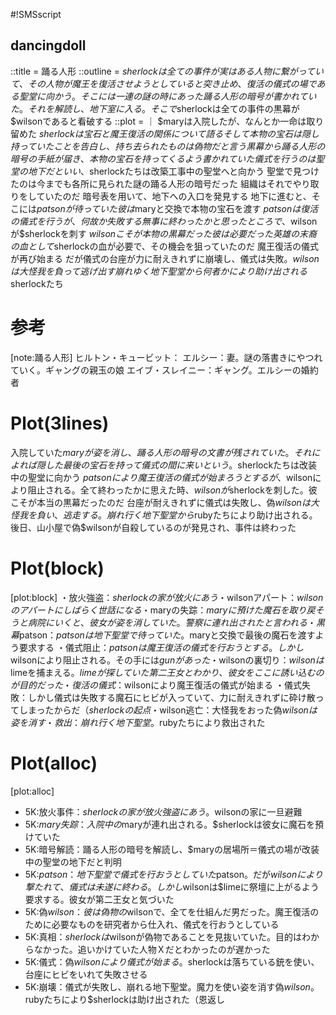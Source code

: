 #!SMSscript

## dancingdoll

::title = 踊る人形
::outline = $sherlockは全ての事件が実はある人物に繋がっていて、その人物が魔王を復活させようとしていると突き止め、復活の儀式の場である聖堂に向かう。そこには一連の謎の時にあった踊る人形の暗号が書かれていた。それを解読し、地下室に入る。そこで$sherlockは全ての事件の黒幕が$wilsonであると看破する
::plot = ｜
$maryは入院したが、なんとか一命は取り留めた
$sherlockは宝石と魔王復活の関係について語る
そして本物の宝石は隠し持っていたことを告白し、持ち去られたものは偽物だと言う
黒幕から踊る人形の暗号の手紙が届き、本物の宝石を持ってくるよう書かれていた
儀式を行うのは聖堂の地下だといい、$sherlockたちは改築工事中の聖堂へと向かう
聖堂で見つけたのは今までも各所に見られた謎の踊る人形の暗号だった
組織はそれでやり取りをしていたのだ
暗号表を用いて、地下への入口を発見する
地下に進むと、そこには$patsonが待っていた
彼は$maryと交換で本物の宝石を渡す
$patsonは復活の儀式を行うが、何故か失敗する
無事に終わったかと思ったところで、$wilsonが$sherlockを刺す
$wilsonこそが本物の黒幕だった
彼は必要だった英雄の末裔の血として$sherlockの血が必要で、その機会を狙っていたのだ
魔王復活の儀式が再び始まる
だが儀式の台座が力に耐えきれずに崩壊し、儀式は失敗。$wilsonは大怪我を負って逃げ出す
崩れゆく地下聖堂から何者かにより助け出される$sherlockたち

# 参考

[note:踊る人形]
ヒルトン・キュービット：
エルシー：妻。謎の落書きにやつれていく。ギャングの親玉の娘
エイブ・スレイニー：ギャング。エルシーの婚約者

# Plot(3lines)
入院していた$maryが姿を消し、踊る人形の暗号の文書が残されていた。それによれば隠した最後の宝石を持って儀式の間に来いという。$sherlockたちは改装中の聖堂に向かう
$patsonにより魔王復活の儀式が始まろうとするが、$wilsonにより阻止される。全て終わったかに思えた時、$wilsonが$sherlockを刺した。彼こそが本当の黒幕だったのだ
台座が耐えきれずに儀式は失敗し、偽$wilsonは大怪我を負い、逃走する。崩れ行く地下聖堂から$rubyたちにより助け出される。後日、山小屋で偽$wilsonが自殺しているのが発見され、事件は終わった

# Plot(block)

[plot:block]
・放火強盗：$sherlockの家が放火にあう
・$wilsonアパート：$wilsonのアパートにしばらく世話になる
・$maryの失踪：$maryに預けた魔石を取り戻そうと病院にいくと、彼女が姿を消していた。警察に連れ出されたと言われる
・黒幕$patson：$patsonは地下聖堂で待っていた。$maryと交換で最後の魔石を渡すよう要求する
・儀式阻止：$patsonは魔王復活の儀式を行おうとする。しかし$wilsonにより阻止される。その手には$gunがあった
・$wilsonの裏切り：$wilsonは$limeを捕まえる。$limeが探していた第二王女とわかり、彼女をここに誘い込むのが目的だった
・復活の儀式：$wilsonにより魔王復活の儀式が始まる
・儀式失敗：しかし儀式は失敗する魔石にヒビが入っていて、力に耐えきれずに砕け散ってしまったからだ（$sherlockの起点
・$wilson逃亡：大怪我をおった偽$wilsonは姿を消す
・救出：崩れ行く地下聖堂。$rubyたちにより救出された

# Plot(alloc)

[plot:alloc]
- 5K:放火事件：$sherlockの家が放火強盗にあう。$wilsonの家に一旦避難
- 5K:$mary失踪：入院中の$maryが連れ出される。$sherlockは彼女に魔石を預けていた
- 5K:暗号解読：踊る人形の暗号を解読し、$maryの居場所＝儀式の場が改装中の聖堂の地下だと判明
- 5K:$patson：地下聖堂で儀式を行おうとしていた$patson。だが$wilsonにより撃たれて、儀式は未遂に終わる。しかし$wilsonは$limeに祭壇に上がるよう要求する。彼女が第二王女と気づいた
- 5K:偽$wilson：彼は偽物の$wilsonで、全てを仕組んだ男だった。魔王復活のために必要なものを研究者から仕入れ、儀式を行おうとしている
- 5K:真相：$sherlockは$wilsonが偽物であることを見抜いていた。目的はわからなかった。追いかけていた人物Ｘだとわかったのが遅かった
- 5K:儀式：偽$wilsonにより儀式が始まる。$sherlockは落ちている銃を使い、台座にヒビをいれて失敗させる
- 5K:崩壊：儀式が失敗し、崩れる地下聖堂。魔力を使い姿を消す偽$wilson。$rubyたちにより$sherlockは助け出された（恩返し


